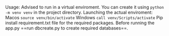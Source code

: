 Usage:
Advised to run in a virtual enviroment. You can create it using 
`python -m venv venv` in the project directory.
Launching the actual enviroment:
	Macos
		`source venv/bin/activate`
	Windows
		`call venv/Scripts/activate`
Pip install requirement.txt file for the required packages.
Before running the app.py ==run dbcreate.py to create required databases==.
